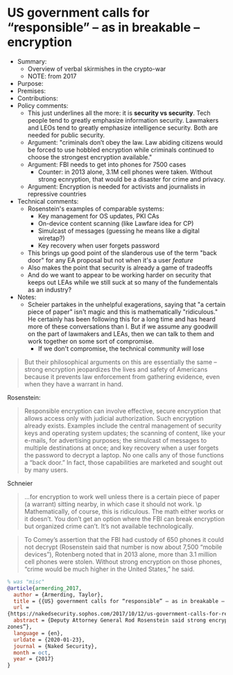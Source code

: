 # US government calls for “responsible” – as in breakable – encryption

- Summary:
  - Overview of verbal skirmishes in the crypto-war
  - NOTE: from 2017
- Purpose:
- Premises:
- Contributions:
- Policy comments:
  - This just underlines all the more: it is **security vs security**. Tech people tend to greatly
      emphasize information security. Lawmakers and LEOs tend to greatly emphasize intelligence
      security. Both are needed for public security.
  - Argument: "criminals don’t obey the law. Law abiding citizens would be forced to use hobbled
      encryption while criminals continued to choose the strongest encryption available."
  - Argument: FBI needs to get into phones for 7500 cases
    - Counter: in 2013 alone, 3.1M cell phones were taken. Without strong ecnryption, that would be
        a disaster for crime and privacy.
  - Argument: Encryption is needed for activists and journalists in repressive countries
- Technical comments:
  - Rosenstein's examples of comparable systems:
    - Key management for OS updates, PKI CAs
    - On-device content scanning (like Lawfare idea for CP)
    - Simulcast of messages (guessing he means like a digital wiretap?)
    - Key recovery when user forgets password
  - This brings up good point of the slanderous use of the term "back door" for any EA proposal but
      not when it's a user _feature_
  - Also makes the point that security is already a game of tradeoffs
  - And do we want to appear to be working harder on security that keeps out LEAs while we still
      suck at so many of the fundementals as an industry?
- Notes:
  - Scheier partakes in the unhelpful exagerations, saying that "a certain piece of paper" isn't
      magic and this is mathematically "ridiculous." He certainly has been following this for a long
      time and has heard more of these conversations than I. But if we assume any goodwill on the
      part of lawmakers and LEAs, then we can talk to them and work together on some sort of
      compromise.
    - If we don't compromise, the technical community _will_ lose

>But their philosophical arguments on this are essentially the same – strong encryption jeopardizes
the lives and safety of Americans because it prevents law enforcement from gathering evidence, even
when they have a warrant in hand.

Rosenstein:
>Responsible encryption can involve effective, secure encryption that allows access only with
judicial authorization. Such encryption already exists. Examples include the central management of
security keys and operating system updates; the scanning of content, like your e-mails, for
advertising purposes; the simulcast of messages to multiple destinations at once; and key recovery
when a user forgets the password to decrypt a laptop. No one calls any of those functions a “back
door.” In fact, those capabilities are marketed and sought out by many users.

Schneier
>...for encryption to work well unless there is a certain piece of paper (a warrant) sitting nearby,
in which case it should not work. \p Mathematically, of course, this is ridiculous. The math either
works or it doesn’t. You don’t get an option where the FBI can break encryption but organized crime
can’t. It’s not available technologically.

>To Comey’s assertion that the FBI had custody of 650 phones it could not decrypt (Rosenstein said
that number is now about 7,500 “mobile devices”), Rotenberg noted that in 2013 alone, more than 3.1
million cell phones were stolen. Without strong encryption on those phones, “crime would be much
higher in the United States,” he said.

```bib
% was "misc"
@article{armerding_2017,
  author = {Armerding, Taylor},
  title = {{US} government calls for “responsible” – as in breakable – encryption},
  url =
{https://nakedsecurity.sophos.com/2017/10/12/us-government-calls-for-responsible-as-in-breakable-encryption/},
  abstract = {Deputy Attorney General Rod Rosenstein said strong encryption will create “law-free
zones”},
  language = {en},
  urldate = {2020-01-23},
  journal = {Naked Security},
  month = oct,
  year = {2017}
}
```
